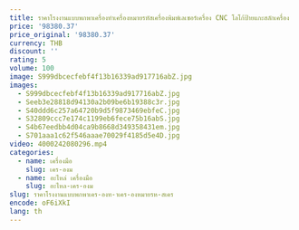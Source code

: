 ```yaml
---
title: ราคาโรงงานแบบพกพาเครื่องทําเครื่องหมายรหัสเครื่องพิมพ์เลเซอร์เครื่อง CNC โลโก้ป้ายแกะสลักเครื่อง
price: '98380.37'
price_original: '98380.37'
currency: THB
discount: ''
rating: 5
volume: 100
image: S999dbcecfebf4f13b16339ad917716abZ.jpg
images:
  - S999dbcecfebf4f13b16339ad917716abZ.jpg
  - Seeb3e28818d94130a2b09be6b19388c3r.jpg
  - S40ddd6c257a64720b9d5f9873469ebfeC.jpg
  - S32809ccc7e174c1199eb6fece75b16abS.jpg
  - S4b67eedbb4d04ca9b8668d349358431em.jpg
  - S701aaa1c62f546aaae70029f4185d5e4D.jpg
video: 4000242080296.mp4
categories:
  - name: เครื่องมือ
    slug: เคร-องม
  - name: อะไหล่ เครื่องมือ
    slug: อะไหล-เคร-องม
slug: ราคาโรงงานแบบพกพาเคร-องท-าเคร-องหมายรห-สเคร
encode: oF6iXkI
lang: th
---
```

  